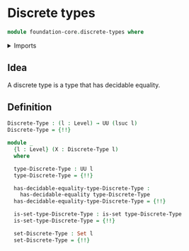 # Discrete types

```agda
module foundation-core.discrete-types where
```

<details><summary>Imports</summary>

```agda
open import foundation.decidable-equality
open import foundation.dependent-pair-types
open import foundation.universe-levels

open import foundation-core.sets
```

</details>

## Idea

A discrete type is a type that has decidable equality.

## Definition

```agda
Discrete-Type : (l : Level) → UU (lsuc l)
Discrete-Type = {!!}

module _
  {l : Level} (X : Discrete-Type l)
  where

  type-Discrete-Type : UU l
  type-Discrete-Type = {!!}

  has-decidable-equality-type-Discrete-Type :
    has-decidable-equality type-Discrete-Type
  has-decidable-equality-type-Discrete-Type = {!!}

  is-set-type-Discrete-Type : is-set type-Discrete-Type
  is-set-type-Discrete-Type = {!!}

  set-Discrete-Type : Set l
  set-Discrete-Type = {!!}
```
